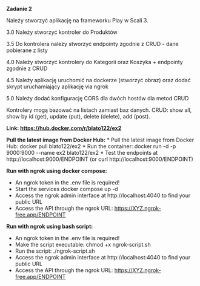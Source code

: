 **Zadanie 2**

Należy stworzyć aplikację na frameworku Play w Scali 3.

3.0 Należy stworzyć kontroler do Produktów

3.5 Do kontrolera należy stworzyć endpointy zgodnie z CRUD - dane
pobierane z listy

4.0 Należy stworzyć kontrolery do Kategorii oraz Koszyka + endpointy
zgodnie z CRUD

4.5 Należy aplikację uruchomić na dockerze (stworzyć obraz) oraz dodać
skrypt uruchamiający aplikację via ngrok

5.0 Należy dodać konfigurację CORS dla dwóch hostów dla metod CRUD

Kontrolery mogą bazować na listach zamiast baz danych. CRUD: show all,
show by id (get), update (put), delete (delete), add (post).

**Link: https://hub.docker.com/r/blato122/ex2**

**Pull the latest image from Docker Hub:**
    * Pull the latest image from Docker Hub: docker pull blato122/ex2
    * Run the container: docker run -d -p 9000:9000 --name ex2 blato122/ex2
    * Test the endpoints at http://localhost:9000/ENDPOINT (or curl http://localhost:9000/ENDPOINT)

**Run with ngrok using docker compose:** 
* An ngrok token in the .env file is required!
* Start the services docker compose up -d
* Access the ngrok admin interface at http://localhost:4040 to find your public URL
* Access the API through the ngrok URL: https://XYZ.ngrok-free.app/ENDPOINT

**Run with ngrok using bash script:** 
* An ngrok token in the .env file is required!
* Make the script executable: chmod +x ngrok-script.sh
* Run the script: ./ngrok-script.sh
* Access the ngrok admin interface at http://localhost:4040 to find your public URL
* Access the API through the ngrok URL: https://XYZ.ngrok-free.app/ENDPOINT